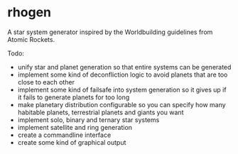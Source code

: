 # rhogen
A star system generator inspired by the Worldbuilding guidelines from Atomic Rockets.

Todo:

- unify star and planet generation so that entire systems can be generated
- implement some kind of deconfliction logic to avoid planets that are too close to each other
- implement some kind of failsafe into system generation so it gives up if it fails to generate planets for too long
- make planetary distribution configurable so you can specify how many habitable planets, terrestrial planets and giants you want
- implement solo, binary and ternary star systems
- implement satellite and ring generation
- create a commandline interface
- create some kind of graphical output

